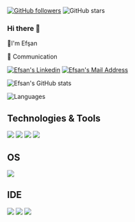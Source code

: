 [![GitHub followers](https://img.shields.io/github/followers/EfsanNart?style=social)](https://github.com/EfsanNart?tab=followers)
![GitHub stars](https://img.shields.io/github/stars/EfsanNart?style=social)




### Hi there 👋


 :handshake:I'm Efşan
 
:fax: Communication
 

 <a href="https://www.linkedin.com/in/ef%C5%9Fan-nart-7441991b7" target="_blank" rel="nofollow"><img alt="Efsan's Linkedin" src="https://img.shields.io/badge/LinkedIn-black?style=for-the-badge&logo=linkedin&logoColor=white" /></a>
<a href="mailto:efsannart@gmail.com" target="_blank" rel="nofollow"><img alt="Efsan's Mail Address" src="https://img.shields.io/badge/Gmail-black?style=for-the-badge&logo=gmail&logoColor=white" /></a>



![Efsan's GitHub stats](https://github-readme-stats.vercel.app/api?username=EfsanNart&show_icons=true&theme=default)
 
 
 ![Languages](https://github-readme-stats.vercel.app/api/top-langs/?username=EfsanNart&layout=compact&theme=light)




## Technologies & Tools 
<img src="https://img.shields.io/badge/C%23-black?style=for-the-badge&logo=c-sharp&logoColor=white"></img>
<img src="https://img.shields.io/badge/Microsoft_SQL_Server-black?style=for-the-badge&logo=microsoft-sql-server&logoColor=white"></img>
<img src="https://img.shields.io/badge/Java-black?style=for-the-badge&logo=Java&logoColor=white"></img>
<img src="https://img.shields.io/badge/JavaScript-black?style=for-the-badge&logo=javascript&logoColor=F7DF1E"></img>


## OS
<img src="https://img.shields.io/badge/Windows-black?style=for-the-badge&logo=windows&logoColor=white"></img>


## IDE
<img src="https://img.shields.io/badge/Visual_Studio_2019-black?style=for-the-badge&logo=visual%20studio&logoColor=white"></img>
<img src="https://img.shields.io/badge/Visual_Studio_Code-black?style=for-the-badge&logo=visual%20studio%20code&logoColor=white"></img>
<img src="https://img.shields.io/badge/Eclipse-black?style=for-the-badge&logo=eclipse&logoColor=white"></img>
